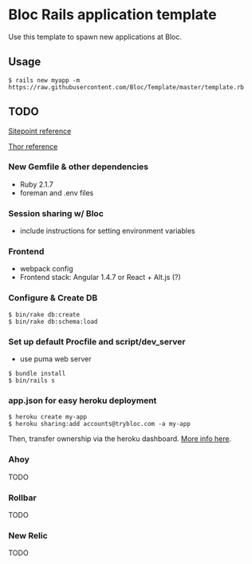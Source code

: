 # Bloc Rails application template

Use this template to spawn new applications at Bloc.

## Usage

```
$ rails new myapp -m https://raw.githubusercontent.com/Bloc/Template/master/template.rb
```

## TODO

[Sitepoint reference](https://www.sitepoint.com/rails-application-templates-real-world/)

[Thor reference](https://www.sitepoint.com/introduction-thor/)

### New Gemfile & other dependencies

- Ruby 2.1.7
- foreman and .env files

### Session sharing w/ Bloc

- include instructions for setting environment variables

### Frontend

- webpack config
- Frontend stack: Angular 1.4.7 or React + Alt.js (?)

### Configure & Create DB

```
$ bin/rake db:create
$ bin/rake db:schema:load
```

### Set up default Procfile and script/dev_server

- use puma web server

```
$ bundle install
$ bin/rails s
```

### app.json for easy heroku deployment

```
$ heroku create my-app
$ heroku sharing:add accounts@trybloc.com -a my-app
```

Then, transfer ownership via the heroku dashboard. [More info here](https://devcenter.heroku.com/articles/transferring-apps).

### Ahoy

TODO

### Rollbar

TODO

### New Relic

TODO



